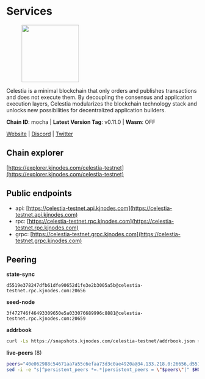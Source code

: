 # Services

<figure><img src="https://raw.githubusercontent.com/kj89/testnet_manuals/main/pingpub/logos/celestia.png" width="150" alt=""><figcaption></figcaption></figure>

Celestia is a minimal blockchain that only orders and publishes transactions and  does not execute them. By decoupling the consensus and application execution layers,  Celestia modularizes the blockchain technology stack and unlocks new possibilities  for decentralized application builders.

**Chain ID**: mocha | **Latest Version Tag**: v0.11.0 | **Wasm**: OFF

[Website](https://celestia.org) | [Discord](https://discord.gg/celestiacommunity) | [Twitter](https://twitter.com/CelestiaOrg)




## Chain explorer
[https://explorer.kjnodes.com/celestia-testnet](https://explorer.kjnodes.com/celestia-testnet)

## Public endpoints

* api: [https://celestia-testnet.api.kjnodes.com](https://celestia-testnet.api.kjnodes.com)
* rpc: [https://celestia-testnet.rpc.kjnodes.com](https://celestia-testnet.rpc.kjnodes.com)
* grpc: [https://celestia-testnet.grpc.kjnodes.com](https://celestia-testnet.grpc.kjnodes.com)

## Peering

**state-sync**

```text
d5519e378247dfb61dfe90652d1fe3e2b3005a5b@celestia-testnet.rpc.kjnodes.com:20656
```

**seed-node**

```text
3f472746f46493309650e5a033076689996c8881@celestia-testnet.rpc.kjnodes.com:20659
```

**addrbook**
```bash
curl -Ls https://snapshots.kjnodes.com/celestia-testnet/addrbook.json > $HOME/.celestia-app/config/addrbook.json
```

**live-peers** (8)
```bash
peers="40e062988c54671aa7a55c6efaa73d3c0ae4920a@34.133.218.0:26656,d5519e378247dfb61dfe90652d1fe3e2b3005a5b@65.109.68.190:20656,e286b562eddc6fea1b2635f6623430225666fb2f@147.135.144.58:26656,e6c28bd7cb4be3651942a9d93368651c97ee4733@65.108.65.36:20656,eec289755259106bf29266c401bace003289c6be@35.234.94.146:26656,3ad7f2d36f5e15d902c7aff7a305bea40f03f95c@163.172.111.148:26656,f635022d319d71bc91c3080fe3bda7bc3a68b55a@116.202.227.117:20656,43e9da043318a4ea0141259c17fcb06ecff816af@141.94.73.39:43656"
sed -i -e "s|^persistent_peers *=.*|persistent_peers = \"$peers\"|" $HOME/.celestia-app/config/config.toml
```
